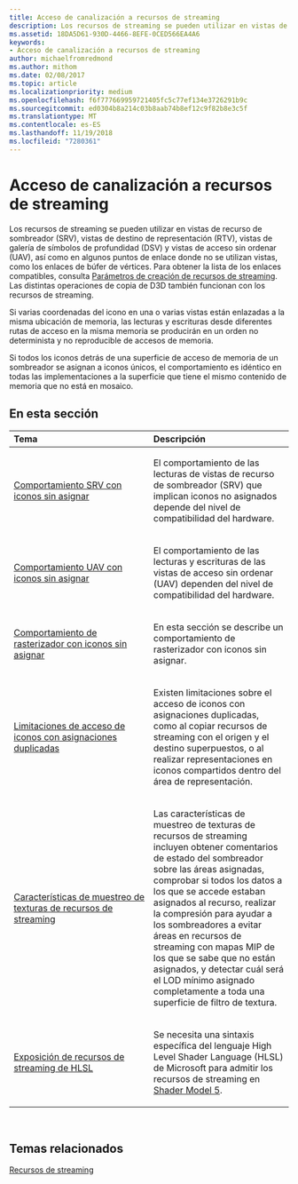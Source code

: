 ```yaml
---
title: Acceso de canalización a recursos de streaming
description: Los recursos de streaming se pueden utilizar en vistas de recurso de sombreador (SRV), vistas de destino de representación (RTV), vistas de galería de símbolos de profundidad (DSV) y vistas de acceso sin ordenar (UAV), así como en algunos puntos de enlace donde no se utilizan vistas, como los enlaces de búfer de vértices.
ms.assetid: 18DA5D61-930D-4466-8EFE-0CED566EA4A6
keywords:
- Acceso de canalización a recursos de streaming
author: michaelfromredmond
ms.author: mithom
ms.date: 02/08/2017
ms.topic: article
ms.localizationpriority: medium
ms.openlocfilehash: f6f777669959721405fc5c77ef134e3726291b9c
ms.sourcegitcommit: ed0304b8a214c03b8aab74b8ef12c9f82b8e3c5f
ms.translationtype: MT
ms.contentlocale: es-ES
ms.lasthandoff: 11/19/2018
ms.locfileid: "7280361"
---
```

# <a name="pipeline-access-to-streaming-resources"></a>Acceso de canalización a recursos de streaming


Los recursos de streaming se pueden utilizar en vistas de recurso de sombreador (SRV), vistas de destino de representación (RTV), vistas de galería de símbolos de profundidad (DSV) y vistas de acceso sin ordenar (UAV), así como en algunos puntos de enlace donde no se utilizan vistas, como los enlaces de búfer de vértices. Para obtener la lista de los enlaces compatibles, consulta [Parámetros de creación de recursos de streaming](streaming-resource-creation-parameters.md). Las distintas operaciones de copia de D3D también funcionan con los recursos de streaming.

Si varias coordenadas del icono en una o varias vistas están enlazadas a la misma ubicación de memoria, las lecturas y escrituras desde diferentes rutas de acceso en la misma memoria se producirán en un orden no determinista y no reproducible de accesos de memoria.

Si todos los iconos detrás de una superficie de acceso de memoria de un sombreador se asignan a iconos únicos, el comportamiento es idéntico en todas las implementaciones a la superficie que tiene el mismo contenido de memoria que no está en mosaico.

## <a name="span-idin-this-sectionspanin-this-section"></a><span id="in-this-section"></span>En esta sección


<table>
<colgroup>
<col width="50%" />
<col width="50%" />
</colgroup>
<thead>
<tr class="header">
<th align="left">Tema</th>
<th align="left">Descripción</th>
</tr>
</thead>
<tbody>
<tr class="odd">
<td align="left"><p><a href="srv-behavior-with-non-mapped-tiles.md">Comportamiento SRV con iconos sin asignar</a></p></td>
<td align="left"><p>El comportamiento de las lecturas de vistas de recurso de sombreador (SRV) que implican iconos no asignados depende del nivel de compatibilidad del hardware.</p></td>
</tr>
<tr class="even">
<td align="left"><p><a href="uav-behavior-with-non-mapped-tiles.md">Comportamiento UAV con iconos sin asignar</a></p></td>
<td align="left"><p>El comportamiento de las lecturas y escrituras de las vistas de acceso sin ordenar (UAV) dependen del nivel de compatibilidad del hardware.</p></td>
</tr>
<tr class="odd">
<td align="left"><p><a href="rasterizer-behavior-with-non-mapped-tiles.md">Comportamiento de rasterizador con iconos sin asignar</a></p></td>
<td align="left"><p>En esta sección se describe un comportamiento de rasterizador con iconos sin asignar.</p></td>
</tr>
<tr class="even">
<td align="left"><p><a href="tile-access-limitations-with-duplicate-mappings.md">Limitaciones de acceso de iconos con asignaciones duplicadas</a></p></td>
<td align="left"><p>Existen limitaciones sobre el acceso de iconos con asignaciones duplicadas, como al copiar recursos de streaming con el origen y el destino superpuestos, o al realizar representaciones en iconos compartidos dentro del área de representación.</p></td>
</tr>
<tr class="odd">
<td align="left"><p><a href="streaming-resources-texture-sampling-features.md">Características de muestreo de texturas de recursos de streaming</a></p></td>
<td align="left"><p>Las características de muestreo de texturas de recursos de streaming incluyen obtener comentarios de estado del sombreador sobre las áreas asignadas, comprobar si todos los datos a los que se accede estaban asignados al recurso, realizar la compresión para ayudar a los sombreadores a evitar áreas en recursos de streaming con mapas MIP de los que se sabe que no están asignados, y detectar cuál será el LOD mínimo asignado completamente a toda una superficie de filtro de textura.</p></td>
</tr>
<tr class="even">
<td align="left"><p><a href="hlsl-streaming-resources-exposure.md">Exposición de recursos de streaming de HLSL</a></p></td>
<td align="left"><p>Se necesita una sintaxis específica del lenguaje High Level Shader Language (HLSL) de Microsoft para admitir los recursos de streaming en <a href="https://msdn.microsoft.com/library/windows/desktop/ff471356">Shader Model 5</a>.</p></td>
</tr>
</tbody>
</table>

 

## <a name="span-idrelated-topicsspanrelated-topics"></a><span id="related-topics"></span>Temas relacionados


[Recursos de streaming](streaming-resources.md)

 

 




